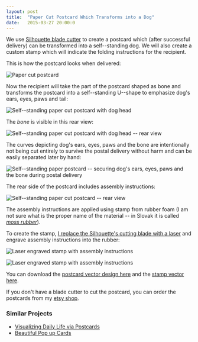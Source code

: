 ```yaml
---
layout: post
title:  "Paper Cut Postcard Which Transforms into a Dog"
date:   2015-03-27 20:00:0
---
```


We use [Silhouette blade cutter](http://www.silhouetteamerica.com/shop) to create a postcard which (after successful delivery) can be transformed into a self--standing dog.
We will also create a custom stamp which will indicate the folding instructions for the recipient.

This is how the postcard looks when delivered:

![Paper cut postcard]({{site.baseurl}}/images/2015-03-27-postcard/01.jpg "Paper cut postcard")

Now the recipient will take the part of the postcard shaped as bone and transforms the postcard into a self--standing U--shape to emphasize dog's ears, eyes, paws and tail:

![Self--standing paper cut postcard with dog head]({{site.baseurl}}/images/2015-03-27-postcard/02.jpg "Self--standing paper cut postcard with dog head")

The _bone_ is visible in this rear view:

![Self--standing paper cut postcard with dog head -- rear view]({{site.baseurl}}/images/2015-03-27-postcard/03.jpg "Self--standing paper cut postcard with dog head -- rear view")

The curves depicting dog's ears, eyes, paws and the bone are intentionally not being cut entirely to survive the postal delivery without harm and can be easily separated later by hand:

![Self--standing paper postcard -- securing dog's ears, eyes, paws and the bone during postal delivery]({{site.baseurl}}/images/2015-03-27-postcard/03b.jpg "Self--standing paper postcard -- securing dog's ears, eyes, paws and the bone during postal delivery")

The rear side of the postcard includes assembly instructions:

![Self--standing paper cut postcard -- rear view]({{site.baseurl}}/images/2015-03-27-postcard/06.jpg "Self--standing paper cut postcard with dog head -- rear view")

The assembly instructions are applied using stamp from rubber foam (I am not sure what is the proper name of the material -- in Slovak it is called [_moss rubber_](http://www.hobby-kreativ.sk/hobby-kreativ/eshop/40-1-MACHOVA-GUMA)).

To create the stamp, [I replace the Silhouette's cutting blade with a laser](https://petervojtek.github.io/diy/2015/03/02/how-to-replace-silhouette-blade-with-laser.html) and engrave assembly instructions into the rubber:

![Laser engraved stamp with assembly instructions]({{site.baseurl}}/images/2015-03-27-postcard/04.jpg "Laser engraved stamp with assembly instructions")

![Laser engraved stamp with assembly instructions]({{site.baseurl}}/images/2015-03-27-postcard/05.jpg "Laser engraved stamp with assembly instructions")

You can download the [postcard vector design here]({{site.baseurl}}/images/2015-03-27-postcard/postcard-cut-ready.svg) and the [stamp vector here]({{site.baseurl}}/images/2015-03-27-postcard/postcard-folding-instructions.svg).

If you don't have a blade cutter to cut the postcard, you can order the postcards from my [etsy shop](https://www.etsy.com/listing/227791931/2-paper-cut-postcards-transformable-into).

### Similar Projects

* [Visualizing Daily Life via Postcards](http://thecreatorsproject.vice.com/blog/inside-dear-data-a-year-long-experiment-in-visualizing-daily-life)
* [Beautiful Pop up Cards](https://www.etsy.com/listing/129906527/handmade-vintage-sailboat-pop-up-card-3d)


